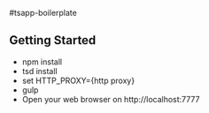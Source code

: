 #tsapp-boilerplate


## Getting Started

* npm install
* tsd install
* set HTTP_PROXY={http proxy}
* gulp
* Open your web browser on http://localhost:7777

